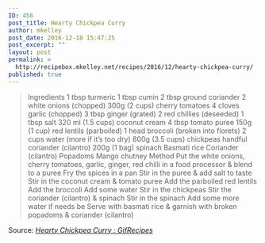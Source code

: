```yaml
---
ID: 456
post_title: Hearty Chickpea Curry
author: mkelley
post_date: 2016-12-18 15:47:25
post_excerpt: ""
layout: post
permalink: >
  http://recipebox.mkelley.net/recipes/2016/12/hearty-chickpea-curry/
published: true
---
```

<blockquote>Ingredients
1 tbsp turmeric
1 tbsp cumin
2 tbsp ground coriander
2 white onions (chopped)
300g (2 cups) cherry tomatoes
4 cloves garlic (chopped)
3 tbsp ginger (grated)
2 red chillies (deseeded)
1 tbsp salt
320 ml (1.5 cups) coconut cream
4 tbsp tomato puree
150g (1 cup) red lentils (parboiled)
1 head broccoli (broken into florets)
2 cups water (more if it’s too dry)
800g (3.5 cups) chickpeas
handful coriander (cilantro)
200g (1 bag) spinach
Basmati rice
Coriander (cilantro)
Popadoms
Mango chutney
Method
Put the white onions, cherry tomatoes, garlic, ginger, red chilli in a food processor &amp; blend to a puree
Fry the spices in a pan
Stir in the puree &amp; add salt to taste
Stir in the coconut cream &amp; tomato puree
Add the parboiled red lentils
Add the broccoli
Add some water
Stir in the chickpeas
Stir the coriander (cilantro) &amp; spinach
Stir in the spinach
Add some more water if needs be
Serve with basmati rice &amp; garnish with broken popadoms &amp; coriander (cilantro)</blockquote>
Source: <em><a href="http://archive.is/MjYHO">Hearty Chickpea Curry : GifRecipes</a></em>